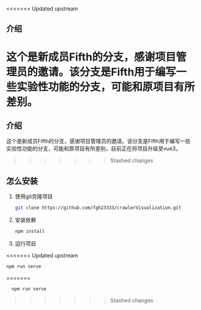 <<<<<<< Updated upstream
## 介绍

这个是新成员Fifth的分支，感谢项目管理员的邀请。该分支是Fifth用于编写一些实验性功能的分支，可能和原项目有所差别。
=======

## 介绍

这个是新成员Fifth的分支，感谢项目管理员的邀请。该分支是Fifth用于编写一些实验性功能的分支，可能和原项目有所差别，目前正在将项目升级至vue3。
>>>>>>> Stashed changes

## 怎么安装

1. 使用git克隆项目

   ```bash
   git clone https://github.com/fgh23333/crawlerVisualization.git
   ```
2. 安装依赖

   ```bash
   npm install
   ```
3. 运行项目

<<<<<<< Updated upstream
  ```bash
  npm run serve
  ```
=======
```bash
  npm run serve
```
>>>>>>> Stashed changes
